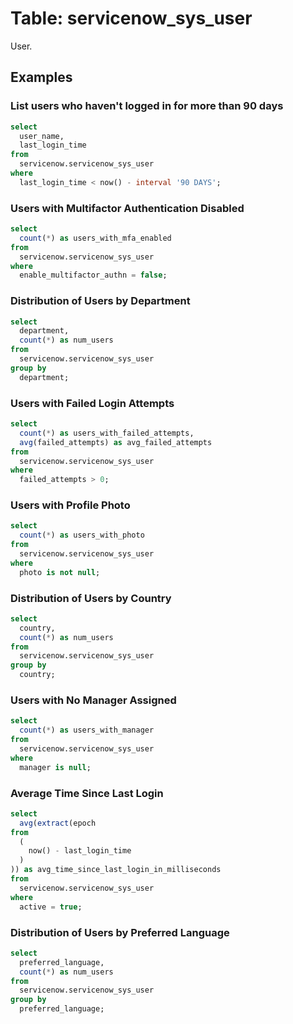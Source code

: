 # Table: servicenow_sys_user

User.

## Examples

### List users who haven't logged in for more than 90 days

```sql
select
  user_name,
  last_login_time 
from
  servicenow.servicenow_sys_user 
where
  last_login_time < now() - interval '90 DAYS';
```

### Users with Multifactor Authentication Disabled

```sql
select
  count(*) as users_with_mfa_enabled 
from
  servicenow.servicenow_sys_user 
where
  enable_multifactor_authn = false;
```

### Distribution of Users by Department

```sql
select
  department,
  count(*) as num_users 
from
  servicenow.servicenow_sys_user 
group by
  department;
```

### Users with Failed Login Attempts

```sql
select
  count(*) as users_with_failed_attempts,
  avg(failed_attempts) as avg_failed_attempts 
from
  servicenow.servicenow_sys_user 
where
  failed_attempts > 0;
```

### Users with Profile Photo

```sql
select
  count(*) as users_with_photo 
from
  servicenow.servicenow_sys_user 
where
  photo is not null;
```

### Distribution of Users by Country

```sql
select
  country,
  count(*) as num_users 
from
  servicenow.servicenow_sys_user 
group by
  country;
```

### Users with No Manager Assigned

```sql
select
  count(*) as users_with_manager 
from
  servicenow.servicenow_sys_user 
where
  manager is null;
```

### Average Time Since Last Login

```sql
select
  avg(extract(epoch 
from
  (
    now() - last_login_time
  )
)) as avg_time_since_last_login_in_milliseconds 
from
  servicenow.servicenow_sys_user 
where
  active = true;
```

### Distribution of Users by Preferred Language

```sql
select
  preferred_language,
  count(*) as num_users 
from
  servicenow.servicenow_sys_user 
group by
  preferred_language;
```

